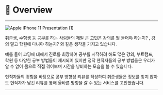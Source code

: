 # 🧩 Overview

---

![Apple iPhone 11 Presentation (1)](https://github.com/beomseoki/Seeu-iOS1/assets/102845757/db0c5900-d1ee-47eb-a5ba-797e7f7105eb)


취준생, 수험생 등 공부를 하는 사람들의 제일 큰 고민은 강의를 뭘 들어야 하는지? , 강의 말고 학원에 다녀야 하는지? 와 같은 생각을 가지고 있습니다.

예를 들어 코딩에 대해서 진로를 희망하여 공부를 시작하려 해도 많은 강의, 부트캠프, 학원 등 다양한 공부 방법들이 제시되어 있지만 정작 현직자들의 공부 방법들은 우리가 알 수 없어 몸으로 직접 겪어보며 시간을 낭비하는 모습을 볼 수 있습니다.

현직자들의 경험을 바탕으로 공부 방향성 리뷰를 작성하여 취준생들은 정보를 찾지 않아도 현직자가 남긴 리뷰를 통해 올바른 방향을 갈 수 있는 서비스를 고안했습니다.

---
